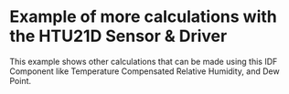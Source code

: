 # Example of more calculations with the HTU21D Sensor & Driver

This example shows other calculations that can be made using this IDF Component
like Temperature Compensated Relative Humidity, and Dew Point.
